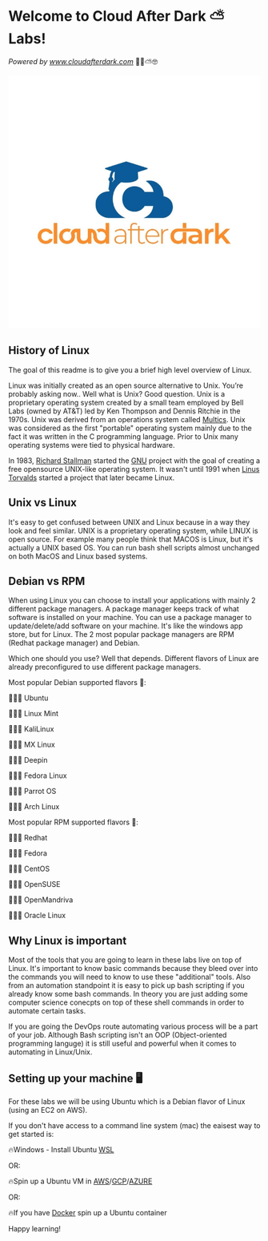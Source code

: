 # Welcome to Cloud After Dark ⛅️ Labs!
  _Powered by www.cloudafterdark.com_ 💪🏾⛅️🤓
  
  ![Screenshot](cad.jpeg)

 

## History of Linux

The goal of this readme is to give you a brief high level overview of Linux.

Linux was initially created as an open source alternative to Unix. You’re probably asking now.. Well what is Unix? Good question. Unix is a proprietary operating system created by a small team employed by Bell Labs (owned by AT&T) led by Ken Thompson and Dennis Ritchie in the 1970s. Unix was derived from an operations system called [Multics]. Unix was considered as the first "portable" operating system mainly due to the fact it was written in the C programming language. Prior to Unix many operating systems were tied to physical hardware. 

In 1983, [Richard Stallman] started the [GNU] project with the goal of creating a free opensource UNIX-like operating system. It wasn't until 1991 when [Linus Torvalds] started a project that later became Linux. 

## Unix vs Linux

It's easy to get confused between UNIX and Linux because in a way they look and feel similar. UNIX is a proprietary operating system, while LINUX is open source. For example many people think that MACOS is Linux, but it's actually a UNIX based OS. You can run bash shell scripts almost unchanged on both MacOS and Linux based systems. 

## Debian vs RPM

When using Linux you can choose to install your applications with mainly 2 different package managers. A package manager keeps track of what software is installed on your machine. You can use a package manager to update/delete/add software on your machine. It's like the windows app store, but for Linux. The 2 most popular package managers are RPM (Redhat package manager) and Debian. 

Which one should you use? Well that depends. Different flavors of Linux are already preconfigured to use different package managers. 



Most popular Debian supported flavors 💽:

👨🏾‍💻 Ubuntu

👨🏾‍💻 Linux Mint

👨🏾‍💻 KaliLinux

👨🏾‍💻 MX Linux

👨🏾‍💻 Deepin

👨🏾‍💻 Fedora Linux

👨🏾‍💻 Parrot OS

👨🏾‍💻 Arch Linux







Most popular RPM supported flavors 💽:

👨🏾‍💻 Redhat

👨🏾‍💻 Fedora

👨🏾‍💻 CentOS

👨🏾‍💻 OpenSUSE

👨🏾‍💻 OpenMandriva

👨🏾‍💻 Oracle Linux



## Why Linux is important

Most of the tools that you are going to learn in these labs live on top of Linux. It's important to know basic commands because they bleed over into the commands you will need to know to use these "additional" tools. Also from an automation standpoint it is easy to pick up bash scripting if you already know some bash commands. In theory you are just adding some computer science conecpts on top of these shell commands in order to automate certain tasks. 

If you are going the DevOps route automating various process will be a part of your job. Although Bash scripting isn't an OOP (Object-oriented programming languge) it is still useful and powerful when it comes to automating in Linux/Unix.


## Setting up your machine 🖥

For these labs we will be using Ubuntu which is a Debian flavor of Linux (using an EC2 on AWS).

If you don't have access to a command line system (mac) the eaisest way to get started is:

🔥Windows - Install Ubuntu [WSL] 

OR:

🔥Spin up a Ubuntu VM in [AWS]/[GCP]/[AZURE]

OR:

🔥If you have [Docker] spin up a Ubuntu container


Happy learning!



[Multics]: <https://en.wikipedia.org/wiki/Multics>
[Linus Torvalds]: <https://en.wikipedia.org/wiki/Linus_Torvalds>
[Richard Stallman]: <https://en.wikipedia.org/wiki/Linus_Torvalds](https://en.wikipedia.org/wiki/Richard_Stallman>
[GNU]: <https://en.wikipedia.org/wiki/GNU_Project>
[WSL]: <https://docs.microsoft.com/en-us/windows/wsl/install>
[AWS]: <https://aws.amazon.com/account/>
[GCP]: <https://console.cloud.google.com/>
[AZURE]: <https://azure.microsoft.com/en-us/get-started/azure-portal/>
[Docker]: ,https://hub.docker.com/_/ubuntu.

 
